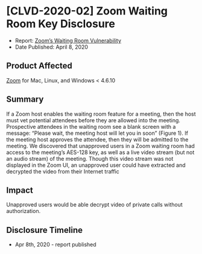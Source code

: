 # [CLVD-2020-02] Zoom Waiting Room Key Disclosure

* Report: [Zoom’s Waiting Room Vulnerability](https://citizenlab.ca/2020/04/zooms-waiting-room-vulnerability/)
* Date Published: April 8, 2020

## Product Affected

[Zoom](https://zoom.us) for Mac, Linux, and Windows < 4.6.10

## Summary

If a Zoom host enables the waiting room feature for a meeting, then the host must vet potential attendees before they are allowed into the meeting. Prospective attendees in the waiting room see a blank screen with a message: “Please wait, the meeting host will let you in soon” (Figure 1). If the meeting host approves the attendee, then they will be admitted to the meeting. We discovered that unapproved users in a Zoom waiting room had access to the meeting’s AES-128 key, as well as a live video stream (but not an audio stream) of the meeting. Though this video stream was not displayed in the Zoom UI, an unapproved user could have extracted and decrypted the video from their Internet traffic

## Impact

Unapproved users would be able decrypt video of private calls without authorization.

## Disclosure Timeline

* Apr 8th, 2020 - report published


